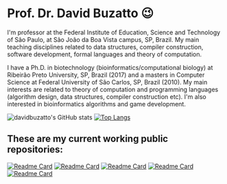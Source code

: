 # Prof. Dr. David Buzatto 😉

I'm professor at the Federal Institute of Education, Science and Technology of São Paulo, at São João da Boa Vista campus, SP, Brazil. My main teaching disciplines related to data structures, compiler construction, software development, formal languages and theory of computation.

I have a Ph.D. in biotechnology (bioinformatics/computational biology) at Ribeirão Preto University, SP, Brazil (2017) and a masters in Computer Science at Federal University of São Carlos, SP, Brazil (2010). My main interests are related to theory of computation and programming languages (algorithm design, data structures, compiler construction etc). I'm also interested in bioinformatics algorithms and game development.

![davidbuzatto's GitHub stats](https://github-readme-stats.vercel.app/api?username=davidbuzatto&show_icons=true&include_all_commits=true&theme=prussian)
[![Top Langs](https://github-readme-stats.vercel.app/api/top-langs/?username=davidbuzatto&langs_count=10&theme=prussian&layout=compact)](https://github.com/davidbuzatto?tab=repositories)

## These are my current working public repositories:

[![Readme Card](https://github-readme-stats.vercel.app/api/pin/?username=davidbuzatto&show_owner=true&show_icons=true&theme=prussian&repo=AuroraLogo)](https://github.com/davidbuzatto/AuroraLogo)
[![Readme Card](https://github-readme-stats.vercel.app/api/pin/?username=davidbuzatto&show_owner=true&show_icons=true&theme=prussian&repo=Livro-Desenvolvimento-de-Aplica-es-Web-em-Java)](https://github.com/davidbuzatto/Livro-Desenvolvimento-de-Aplica-es-Web-em-Java)
[![Readme Card](https://github-readme-stats.vercel.app/api/pin/?username=davidbuzatto&show_owner=true&show_icons=true&theme=prussian&repo=ComputerSupportedClassHelper)](https://github.com/davidbuzatto/ComputerSupportedClassHelper)
[![Readme Card](https://github-readme-stats.vercel.app/api/pin/?username=davidbuzatto&show_owner=true&show_icons=true&theme=prussian&repo=JustAnotherAutomatonSimulator)](https://github.com/davidbuzatto/JustAnotherAutomatonSimulator)
[![Readme Card](https://github-readme-stats.vercel.app/api/pin/?username=davidbuzatto&show_owner=true&show_icons=true&theme=prussian&repo=JJudge)](https://github.com/davidbuzatto/JJudge)
